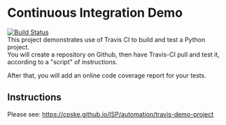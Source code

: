 Continuous Integration Demo
============================
[![Build Status](https://app.travis-ci.com/SoSorryTT/demo-pyci.svg?branch=master)](https://app.travis-ci.com/SoSorryTT/demo-pyci)    
This project demonstrates use of Travis CI to build and test a Python project.  
You will create a repository on Github, then have Travis-CI pull and test it,
according to a "script" of instructions.

After that, you will add an online code coverage report for your tests.

## Instructions

Please see: https://cpske.github.io/ISP/automation/travis-demo-project

